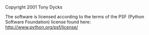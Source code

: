 Copyright 2001 Tony Dycks

The software is licensed according to the terms of the PSF (Python Software Foundation) license found here: http://www.python.org/psf/license/